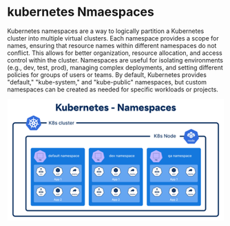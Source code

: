 # kubernetes Nmaespaces
Kubernetes namespaces are a way to logically partition a Kubernetes cluster into multiple virtual clusters. 
Each namespace provides a scope for names, ensuring that resource names within different namespaces do not 
conflict. This allows for better organization, resource allocation, and access control within the cluster. 
Namespaces are useful for isolating environments (e.g., dev, test, prod), managing complex deployments, and 
setting different policies for groups of users or teams. By default, Kubernetes provides "default," 
"kube-system," and "kube-public" namespaces, but custom namespaces can be created as needed for specific 
workloads or projects.

![Kubernetes Nmaespace](https://github.com/balusena/kubernetes-for-devops/blob/main/08-Kubernetes%20Namespaces/kubernetes_namespaces.png)
